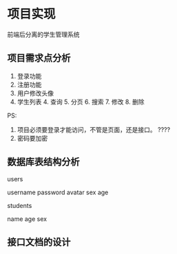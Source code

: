 # 项目实现

前端后分离的学生管理系统

## 项目需求点分析

1. 登录功能
2. 注册功能
3. 用户修改头像
4. 学生列表
   4. 查询
   5. 分页
   6. 搜索
   7. 修改
   8. 删除

PS:

1. 项目必须要登录才能访问，不管是页面，还是接口。 ????
2. 密码要加密

## 数据库表结构分析

users

username
password
avatar
sex
age

students

name
age
sex

## 接口文档的设计
